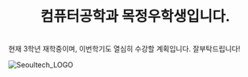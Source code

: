 # <center>컴퓨터공학과 목정우학생입니다.</center>

<div style="text-align: left"><br>현재 3학년 재학중이며, 이번학기도 열심히 수강할 계획입니다. 잘부탁드립니다!</br></div>




![Seoultech_LOGO](https://github.com/cow1011/cow1011/assets/57364345/75b49b94-dd2b-4590-a28d-a0b0b4ccdd77)
